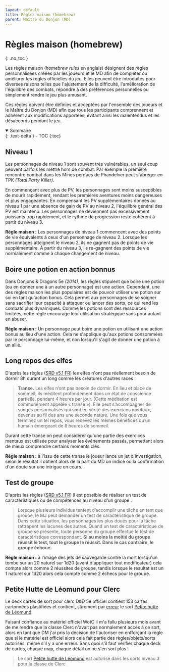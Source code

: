 ```yaml
---
layout: default
title: Règles maison (homebrew)
parent: Maître du Donjon (MD)
---
```



# Règles maison (homebrew)
{: .no_toc }

Les règles maison (*homebrew rules* en anglais) désignent des règles personnalisées créées par les joueurs et le MD afin de compléter ou améliorer les règles officielles du jeu. Elles peuvent être introduites pour diverses raisons telles que l'ajustement de la difficulté, l'amélioration de l'équilibre des combats, répondre à des préférences personnelles ou simplement rendre le jeu plus amusant.

Ces règles doivent être définies et acceptées par l'ensemble des joueurs et le Maître du Donjon (MD) afin que tous les participants comprennent et adhèrent aux modifications apportées, évitant ainsi les malentendus et les désaccords pendant le jeu.

<details open markdown="block">
  <summary>
    Sommaire
  </summary>
  {: .text-delta }
- TOC
{:toc}
</details>

## Niveau 1

Les personnages de niveau 1 sont souvent très vulnérables, un seul coup peuvent parfois les mettre hors de combat. Par exemple la première rencontre combat dans les Mines perdues de Phandelver peut s'abréger en TPK *(Total Party Killer)*.

En commençant avec plus de PV, les personnages sont moins susceptibles de mourir rapidement, rendant les premières aventures moins dangereuses et plus engageantes.
En compensant les PV supplémentaires donnés au niveau 1 par une absence de gain de PV au niveau 2, l'équilibre général des PV est maintenu.
Les personnages ne deviennent pas excessivement puissants trop rapidement, et le rythme de progression reste cohérent à partir du niveau 3.

**Règle maison :** Les personnages de niveau 1 commencent avec des points de vie équivalents à ceux d'un personnage de niveau 2. Lorsque les personnages atteignent le niveau 2, ils ne gagnent pas de points de vie supplémentaire. À partir du niveau 3, ils re-gagnent des points de vie normalement comme à chaque changement de niveau.



## Boire une potion en action bonnus

Dans Donjons & Dragons 5e *(2014)*, les règles stipulent que boire une potion (ou en donner une à un autre personnage) est une action. Cependant, une des règles maison les plus populaires est de pouvoir utiliser une potion sur soi en tant qu'action bonus. Cela permet aux personnages de se soigner sans sacrifier leur capacité à attaquer ou lancer des sorts, ce qui rend les combats plus dynamiques. Comme les potions sont des ressources limitées, cette règle encourage leur utilisation stratégique sans pour autant en abuser.

**Règle maison :** Un personnage peut boire une potion en utilisant une action bonus au lieu d'une action. Cela ne s'applique qu'aux potions consommées par le personnage lui-même, et non lorsqu'il s'agit de donner une potion à un allié.

## Long repos des elfes

D'après les règles ([SRD v5.1 FR](https://media.wizards.com/2023/downloads/dnd/SRD_CC_v5.1_FR.pdf)) les elfes n'ont pas réellement besoin de dormir 8h durant un long comme les créatures d'autres races :
>**Transe.** Les elfes n’ont pas besoin de dormir. En lieu et place de sommeil, ils méditent profondément dans un état de conscience partielle, pendant 4 heures par
>jour. (Cette méditation est communément appelée « transe »). Elle peut s’accompagner de songes personnalisés qui sont en vérité des exercices mentaux,
>devenus au fil des ans une seconde nature. Une fois que vous terminez un tel repos, vous recevez les mêmes bénéfices qu’un humain émergeant de 8 heures de
>sommeil.

Durant cette transe on peut considérer qu'une partie des exercices mentaux est utilisée pour analyser les événements passés, permettant alors de mieux comprendre certains moments clés.

**Règle maison :** à l'issu de cette transe le joueur lance un jet d'investigation, selon le résultat il obtient alors de la part du MD un indice ou la confirmation d'un doute sur une intrigue en cours.

## Test de groupe

D'après les règles ([SRD v5.1 FR](https://media.wizards.com/2023/downloads/dnd/SRD_CC_v5.1_FR.pdf)) il est possible de réaliser un test de caractéristiques ou de compétences au niveau d'un groupe :
>Lorsque plusieurs individus tentent d’accomplir une tâche en tant que groupe, le MJ peut demander un test de caractéristique de groupe. Dans cette situation,
>les personnages les plus doués pour la tâche rattrapent les lacunes des autres. Quand un test de caractéristique de groupe se présente, toute personne du groupe effectue le test de caractéristique correspondant.
>**Si au moins la moitié du groupe réussit le test, tout le groupe le réussit. Dans le cas contraire, le groupe échoue.**

**Règle maison :** à l'image des jets de sauvegarde contre la mort lorsqu'un tombe sur un 20 naturel sur 1d20 (avant d'appliquer tout modificateur) cela compte alors comme 2 réussites de groupe, tandis lorsque le résultat est un 1 naturel sur 1d20 alors cela compte comme 2 échecs pour le groupe.

## Petite Hutte de Léomund pour Clerc

Le deck cartes de sort pour clerc D&D 5e officiel contient 153 cartes cartonnées plastifiées et contient, sûrement par [erreur](https://www.reddit.com/r/dndnext/comments/es47bi/comment/ff7q3x4/?utm_source=share&utm_medium=web3x&utm_name=web3xcss&utm_term=1&utm_content=share_button) le sort [Petite hutte de Léomund](/donnees/sorts.html#petite-hutte-de-l%C3%A9omund-niveau-3). 

Faisant confiance au matériel officiel WotC il m'a fallu plusieurs mois avant de me rendre que la classe Clerc n'avait pas normalement accès à ce sort, alors en tant que DM j'ai pris la décision de l'autoriser en enfforçant la règle que si le matériel est officiel alors cela fait partie des règles/objets/sorts autorisés, même s'il y a une erreur. Sans quoi s'il faut vérifier chaque deck de cartes, chaque map, chaque détail on ne s'en sort plus !

>Le sort [Petite hutte de Léomund](/donnees/sorts.html#petite-hutte-de-l%C3%A9omund-niveau-3) est autorisé dans les sorts niveau 3 pour la classe de Clerc





